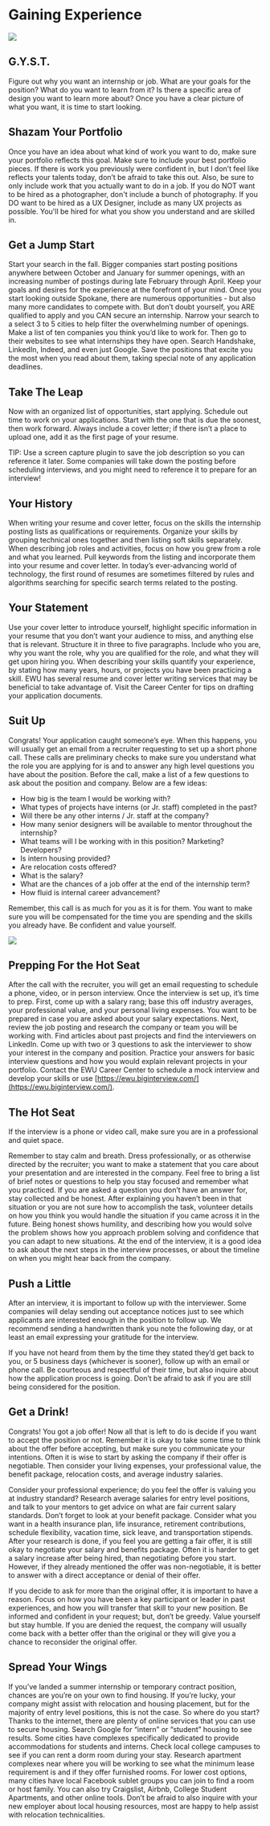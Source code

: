 # Gaining Experience

![](../.gitbook/assets/classroom.jpg)

## G.Y.S.T.

Figure out why you want an internship or job. What are your goals for the position? What do you want to learn from it? Is there a specific area of design you want to learn more about? Once you have a clear picture of what you want, it is time to start looking.

## Shazam Your **Portfolio**

Once you have an idea about what kind of work you want to do, make sure your portfolio reflects this goal. Make sure to include your best portfolio pieces. If there is work you previously were confident in, but I don’t feel like reflects your talents today, don’t be afraid to take this out. Also, be sure to only include work that you actually want to do in a job. If you do NOT want to be hired as a photographer, don't include a bunch of photography. If you DO want to be hired as a UX Designer, include as many UX projects as possible. You'll be hired for what you show you understand and are skilled in.

## Get a Jump Start

Start your search in the fall. Bigger companies start posting positions anywhere between October and January for summer openings, with an increasing number of postings during late February through April. Keep your goals and desires for the experience at the forefront of your mind. Once you start looking outside Spokane, there are numerous opportunities - but also many more candidates to compete with. But don’t doubt yourself, you ARE qualified to apply and you CAN secure an internship. Narrow your search to a select 3 to 5 cities to help filter the overwhelming number of openings. Make a list of ten companies you think you’d like to work for. Then go to their websites to see what internships they have open. Search Handshake, LinkedIn, Indeed, and even just Google. Save the positions that excite you the most when you read about them, taking special note of any application deadlines.

## Take The Leap

Now with an organized list of opportunities, start applying. Schedule out time to work on your applications. Start with the one that is due the soonest, then work forward. Always include a cover letter; if there isn’t a place to upload one, add it as the first page of your resume.

TIP: Use a screen capture plugin to save the job description so you can reference it later. Some companies will take down the posting before scheduling interviews, and you might need to reference it to prepare for an interview!

## Your History

When writing your resume and cover letter, focus on the skills the internship posting lists as qualifications or requirements. Organize your skills by grouping technical ones together and then listing soft skills separately. When describing job roles and activities, focus on how you grew from a role and what you learned. Pull keywords from the listing and incorporate them into your resume and cover letter. In today’s ever-advancing world of technology, the first round of resumes are sometimes filtered by rules and algorithms searching for specific search terms related to the posting.

## Your Statement

Use your cover letter to introduce yourself, highlight specific information in your resume that you don’t want your audience to miss, and anything else that is relevant. Structure it in three to five paragraphs. Include who you are, why you want the role, why you are qualified for the role, and what they will get upon hiring you. When describing your skills quantify your experience, by stating how many years, hours, or projects you have been practicing a skill. EWU has several resume and cover letter writing services that may be beneficial to take advantage of. Visit the Career Center for tips on drafting your application documents.

## Suit Up

Congrats! Your application caught someone’s eye. When this happens, you will usually get an email from a recruiter requesting to set up a short phone call. These calls are preliminary checks to make sure you understand what the role you are applying for is and to answer any high level questions you have about the position. Before the call, make a list of a few questions to ask about the position and company. Below are a few ideas:

* How big is the team I would be working with?
* What types of projects have interns \(or Jr. staff\) completed in the past?
* Will there be any other interns / Jr. staff at the company?
* How many senior designers will be available to mentor throughout the internship?
* What teams will I be working with in this position? Marketing? Developers?
* Is intern housing provided?
* Are relocation costs offered?
* What is the salary?
* What are the chances of a job offer at the end of the internship term?
* How fluid is internal career advancement?

Remember, this call is as much for you as it is for them. You want to make sure you will be compensated for the time you are spending and the skills you already have. Be confident and value yourself.

![](../.gitbook/assets/showcase3.jpg)

## Prepping For the Hot Seat

After the call with the recruiter, you will get an email requesting to schedule a phone, video, or in person interview. Once the interview is set up, it’s time to prep. First, come up with a salary rang; base this off industry averages, your professional value, and your personal living expenses. You want to be prepared in case you are asked about your salary expectations. Next, review the job posting and research the company or team you will be working with. Find articles about past projects and find the interviewers on LinkedIn. Come up with two or 3 questions to ask the interviewer to show your interest in the company and position. Practice your answers for basic interview questions and how you would explain relevant projects in your portfolio. Contact the EWU Career Center to schedule a mock interview and develop your skills or use [https://ewu.biginterview.com/](https://ewu.biginterview.com/).

## The Hot Seat

If the interview is a phone or video call, make sure you are in a professional and quiet space.

Remember to stay calm and breath. Dress professionally, or as otherwise directed by the recruiter; you want to make a statement that you care about your presentation and are interested in the company. Feel free to bring a list of brief notes or questions to help you stay focused and remember what you practiced. If you are asked a question you don’t have an answer for, stay collected and be honest. After explaining you haven’t been in that situation or you are not sure how to accomplish the task, volunteer details on how you think you would handle the situation if you came across it in the future. Being honest shows humility, and describing how you would solve the problem shows how you approach problem solving and confidence that you can adapt to new situations. At the end of the interview, it is a good idea to ask about the next steps in the interview processes, or about the timeline on when you might hear back from the company.

## Push a Little

After an interview, it is important to follow up with the interviewer. Some companies will delay sending out acceptance notices just to see which applicants are interested enough in the position to follow up. We recommend sending a handwritten thank you note the following day, or at least an email expressing your gratitude for the interview.

If you have not heard from them by the time they stated they’d get back to you, or 5 business days \(whichever is sooner\), follow up with an email or phone call. Be courteous and respectful of their time, but also inquire about how the application process is going. Don’t be afraid to ask if you are still being considered for the position.

## Get a Drink!

Congrats! You got a job offer! Now all that is left to do is decide if you want to accept the position or not. Remember it is okay to take some time to think about the offer before accepting, but make sure you communicate your intentions. Often it is wise to start by asking the company if their offer is negotiable. Then consider your living expenses, your professional value, the benefit package, relocation costs, and average industry salaries.

Consider your professional experience; do you feel the offer is valuing you at industry standard? Research average salaries for entry level positions, and talk to your mentors to get advice on what are fair current salary standards. Don’t forget to look at your benefit package. Consider what you want in a health insurance plan, life insurance, retirement contributions, schedule flexibility, vacation time, sick leave, and transportation stipends. After your research is done, if you feel you are getting a fair offer, it is still okay to negotiate your salary and benefits package. Often it is harder to get a salary increase after being hired, than negotiating before you start. However, if they already mentioned the offer was non-negotiable, it is better to answer with a direct acceptance or denial of their offer.

If you decide to ask for more than the original offer, it is important to have a reason. Focus on how you have been a key participant or leader in past experiences, and how you will transfer that skill to your new position. Be informed and confident in your request; but, don’t be greedy. Value yourself but stay humble. If you are denied the request, the company will usually come back with a better offer than the original or they will give you a chance to reconsider the original offer.

## Spread Your Wings

If you’ve landed a summer internship or temporary contract position, chances are you’re on your own to find housing. If you’re lucky, your company might assist with relocation and housing placement, but for the majority of entry level positions, this is not the case. So where do you start? Thanks to the internet, there are plenty of online services that you can use to secure housing. Search Google for “intern” or “student” housing to see results. Some cities have complexes specifically dedicated to provide accommodations for students and interns. Check local college campuses to see if you can rent a dorm room during your stay. Research apartment complexes near where you will be working to see what the minimum lease requirement is and if they offer furnished rooms. For lower cost options, many cities have local Facebook sublet groups you can join to find a room or host family. You can also try Craigslist, Airbnb, College Student Apartments, and other online tools. Don’t be afraid to also inquire with your new employer about local housing resources, most are happy to help assist with relocation technicalities.

